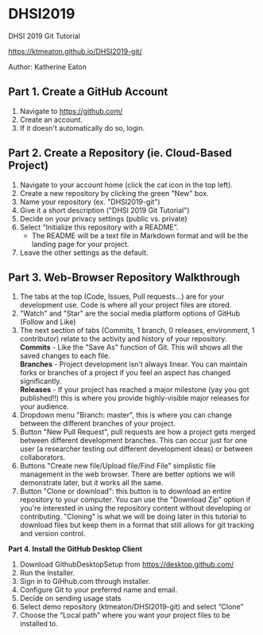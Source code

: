 # DHSI2019
DHSI 2019 Git Tutorial

https://ktmeaton.github.io/DHSI2019-git/  

Author: Katherine Eaton  

## Part 1. Create a GitHub Account
1) Navigate to https://github.com/  
2) Create an account.  
3) If it doesn't automatically do so, login.  

## Part 2. Create a Repository (ie. Cloud-Based Project)
1) Navigate to your account home (click the cat icon in the top left).
2) Create a new repository by clicking the green "New" box.
3) Name your repository (ex. "DHSI2019-git")
4) Give it a short description ("DHSI 2019 Git Tutorial")
5) Decide on your privacy settings (public vs. private)
6) Select “Initialize this repository with a README”.
    - The README will be a text file in Markdown format and will be the landing page for your project.
7) Leave the other settings as the default.

## Part 3. Web-Browser Repository Walkthrough
1) The tabs at the top (Code, Issues, Pull requests...) are for your development use. Code is where all your project files are stored.
2) "Watch" and "Star" are the social media platform options of GitHub (Follow and Like)
3) The next section of tabs (Commits, 1 branch, 0 releases, environment, 1 contributor) relate to the activity and history of your repository.  
**Commits** - Like the "Save As" function of Git. This will shows all the saved changes to each file.  
**Branches** - Project development isn't always linear. You can maintain forks or branches of a project if you feel an aspect has changed significantly.  
**Releases** - If your project has reached a major milestone (yay you got published!!) this is where you provide highly-visible major releases for your audience.  
4) Dropdown menu "Branch: master", this is where you can change between the different branches of your project.
5) Button "New Pull Request", pull requests are how a project gets merged between different development branches. This can occur just for one user (a researcher testing out different development ideas) or between collaborators.
6) Buttons "Create new file/Upload file/Find File" simplistic file management in the web browser. There are better options we will demonstrate later, but it works all the same.
7) Button "Clone or download": this button is to download an entire repository to your computer. You can use the "Download Zip" option if you're interested in using the repository content without developing or contributing. "Cloning" is what we will be doing later in this tutorial to download files but keep them in a format that still allows for git tracking and version control.   

**Part 4. Install the GitHub Desktop Client**
1) Download GithubDesktopSetup from https://desktop.github.com/
2) Run the Installer.
3) Sign in to GiHhub.com through installer.
4) Configure Git to your preferred name and email.
5) Decide on sending usage stats
6) Select demo repository (ktmeaton/DHSI2019-git) and select “Clone”
7) Choose the “Local path” where you want your project files to be installed to.


